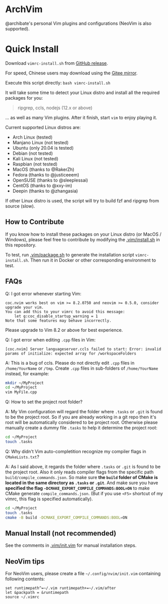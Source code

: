 # ArchVim

@archibate's personal Vim plugins and configurations (NeoVim is also supported).

# Quick Install

Download `vimrc-install.sh` from [GitHub release](https://github.com/archibate/vimrc/releases).

For speed, Chinese users may download using the [Gitee mirror](https://gitee.com/archibate/vimrc/releases).

Execute this script directly: `bash vimrc-install.sh`

It will take some time to detect your Linux distro and install all the required packages for you:

> ripgrep, ccls, nodejs (12.x or above)

... as well as many Vim plugins. After it finish, start `vim` to enjoy playing it.

Current supported Linux distros are:

- Arch Linux (tested)
- Manjano Linux (not tested)
- Ubuntu (only 20.04 is tested)
- Debian (not tested)
- Kali Linux (not tested)
- Raspbian (not tested)
- MacOS (thanks to @RakerZh)
- Fedora (thanks to @justiceeem)
- OpenSUSE (thanks to @sleeplessai)
- CentOS (thanks to @xxy-im)
- Deepin (thanks to @zhangasia)

If other Linux distro is used, the script will try to build fzf and ripgrep from source (slow).

## How to Contribute

If you know how to install these packages on your Linux distro (or MacOS / Windows), please feel
free to contribute by modifying the [.vim/install.sh](.vim/install.sh) in this repository.

To test, run [.vim/package.sh](.vim/package.sh) to generate the installation script `vimrc-install.sh`.
Then run it in Docker or other corresponding environment to test.

## FAQs

Q: I got error whenever starting Vim:
```
coc.nvim works best on vim >= 8.2.0750 and neovim >= 0.5.0, consider upgrade your vim.
You can add this to your vimrc to avoid this message:
    let g:coc_disable_startup_warning = 1
Note that some features may behave incorrectly.
```

Please upgrade to Vim 8.2 or above for best experience.

Q: I got error when editing `.cpp` files in Vim:
```
[coc.nvim] Server languageserver.ccls failed to start: Error: invalid params of initialize: expected array for /workspaceFolders
```

A: This is a bug of ccls. Please do not directly edit `.cpp` files in `/home/YourName` or `/tmp`. Create `.cpp` files in sub-folders of `/home/YourName` instead, for example:

```bash
mkdir ~/MyProject
cd ~/MyProject
vim MyFile.cpp
```

Q: How to set the project root folder?

A: My Vim configuration will regard the folder where `.tasks` or `.git` is found to be the project root.
So if you are already working in a git repo then it's root will be automatically considered to be project root.
Otherwise please manually create a dummy file `.tasks` to help it determine the project root:

```bash
cd ~/MyProject
touch .tasks
```

Q: Why didn't Vim auto-completition recognize my compiler flags in `CMakeLists.txt`?

A: As I said above, it regards the folder where `.tasks` or `.git` is found to be the project root.
Also it only reads compiler flags from the specific path `build/compile_commands.json`.
So make sure **the `build` folder of CMake is located in the same directory as `.tasks` or `.git`**.
And make sure you have **specified the flag `-DCMAKE_EXPORT_COMPILE_COMMANDS:BOOL=ON`** to make CMake
generate `compile_commands.json`. (But if you use `<F5>` shortcut of my vimrc, this flag is specified automatically).

```bash
cd ~/MyProject
touch .tasks
cmake -B build -DCMAKE_EXPORT_COMPILE_COMMANDS:BOOL=ON
```

## Manual Install (not recommended)

See the comments in [.vim/init.vim](.vim/init.vim) for manual installation steps.

## NeoVim tips

For NeoVim users, please create a file `~/.config/nvim/init.vim` containing following contents:

```vim
set runtimepath^=~/.vim runtimepath+=~/.vim/after
let &packpath = &runtimepath
source ~/.vimrc
```
